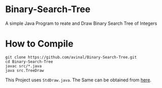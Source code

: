 # Binary-Search-Tree
A simple Java Program to reate and Draw Binary Search Tree of Integers

# How to Compile
```
git clone https://github.com/avinal/Binary-Search-Tree.git
cd Binary-Search-Tree
javac src/*.java
java src.TreeDraw
```

This Project uses `StdDraw.java`. The Same can be obtained from [here](https://introcs.cs.princeton.edu/java/stdlib/StdDraw.java.html).
